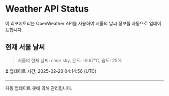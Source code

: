 
# Weather API Status

이 리포지토리는 OpenWeather API를 사용하여 서울의 날씨 정보를 자동으로 업데이트합니다.

## 현재 서울 날씨
> 서울의 현재 날씨: clear sky, 온도: -0.67°C, 습도: 25%

⏳ 업데이트 시간: 2025-02-20 04:14:56 (UTC)

---
자동 업데이트 봇에 의해 관리됩니다.
